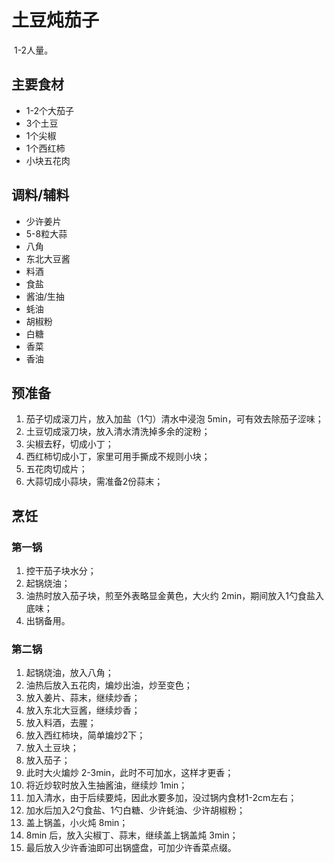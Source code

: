 # 土豆炖茄子

​		1-2人量。

## 主要食材

- 1-2个大茄子
- 3个土豆
- 1个尖椒
- 1个西红柿
- 小块五花肉

## 调料/辅料

- 少许姜片
- 5-8粒大蒜
- 八角
- 东北大豆酱
- 料酒
- 食盐
- 酱油/生抽
- 蚝油
- 胡椒粉
- 白糖
- 香菜
- 香油

## 预准备

1. 茄子切成滚刀片，放入加盐（1勺）清水中浸泡 5min，可有效去除茄子涩味；
2. 土豆切成滚刀块，放入清水清洗掉多余的淀粉；
3. 尖椒去籽，切成小丁；
4. 西红柿切成小丁，家里可用手撕成不规则小块；
5. 五花肉切成片；
6. 大蒜切成小蒜块，需准备2份蒜末；

## 烹饪

### 第一锅

1. 控干茄子块水分；
2. 起锅烧油；
3. 油热时放入茄子块，煎至外表略显金黄色，大火约 2min，期间放入1勺食盐入底味；
4. 出锅备用。

### 第二锅

1. 起锅烧油，放入八角；
2. 油热后放入五花肉，煸炒出油，炒至变色；
3. 放入姜片、蒜末，继续炒香；
4. 放入东北大豆酱，继续炒香；
5. 放入料酒，去腥；
6. 放入西红柿块，简单煸炒2下；
7. 放入土豆块；
8. 放入茄子；
9. 此时大火煸炒 2-3min，此时不可加水，这样才更香；
10. 将近炒软时放入生抽酱油，继续炒 1min；
11. 加入清水，由于后续要炖，因此水要多加，没过锅内食材1-2cm左右；
12. 加水后加入2勺食盐、1勺白糖、少许蚝油、少许胡椒粉；
13. 盖上锅盖，小火炖 8min；
14. 8min 后，放入尖椒丁、蒜末，继续盖上锅盖炖 3min；
15. 最后放入少许香油即可出锅盛盘，可加少许香菜点缀。